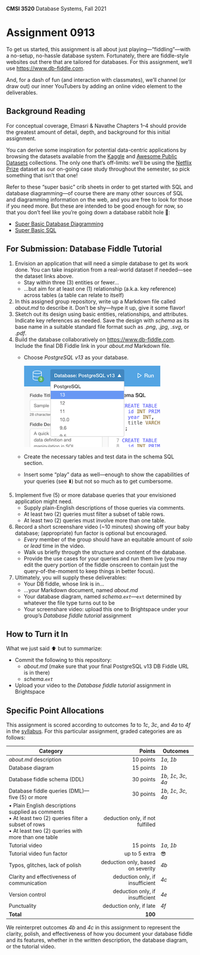 **CMSI 3520** Database Systems, Fall 2021

# Assignment 0913
To get us started, this assignment is all about just playing—“fiddling”—with a no-setup, no-hassle database system. Fortunately, there are fiddle-style websites out there that are tailored for databases. For this assignment, we’ll use https://www.db-fiddle.com.

And, for a dash of fun (and interaction with classmates), we’ll channel (or draw out) our inner YouTubers by adding an online video element to the deliverables.

## Background Reading
For conceptual coverage, Elmasri & Navathe Chapters 1–4 should provide the greatest amount of detail, depth, and background for this initial assignment.

You can derive some inspiration for potential data-centric applications by browsing the datasets available from the [Kaggle](https://www.kaggle.com/datasets) and [Awesome Public Datasets](https://github.com/awesomedata/awesome-public-datasets) collections. The only one that’s off-limits: we’ll be using the [Netflix Prize](https://www.kaggle.com/netflix-inc/netflix-prize-data) dataset as our on-going case study throughout the semester, so pick something that isn’t that one!

Refer to these “super basic” crib sheets in order to get started with SQL and database diagramming—of course there are many other sources of SQL and diagramming information on the web, and you are free to look for those if you need more. But these are intended to be good enough for now, so that you don’t feel like you’re going down a database rabbit hole 🐰:
- [Super Basic Database Diagramming](https://dondi.lmu.build/share/db/super-basic-database-diagramming.pdf)
- [Super Basic SQL](https://dondi.lmu.build/share/db/super-basic-sql.pdf)

## For Submission: Database Fiddle Tutorial
1. Envision an application that will need a simple database to get its work done. You can take inspiration from a real-world dataset if needed—see the dataset links above.
    * Stay within three (3) entities or fewer…
    * …but aim for at least one (1) relationship (a.k.a. key reference) across tables (a table can relate to itself)
2. In this assigned group repository, write up a Markdown file called _about.md_ to describe it. Don’t be shy—hype it up, give it some flavor!
3. Sketch out its design using basic entities, relationships, and attributes. Indicate key references as needed. Save the design with _schema_ as its base name in a suitable standard file format such as _.png_, _.jpg_, _.svg_, or _.pdf_.
4. Build the database collaboratively on https://www.db-fiddle.com. Include the final DB Fiddle link in your _about.md_ Markdown file.
    * Choose _PostgreSQL v13_ as your database.

      ![DB Fiddle PostgreSQL 13 screenshot](./images/fiddle-pgsql.png)

    * Create the necessary tables and test data in the schema SQL section.
    * Insert some “play” data as well—enough to show the capabilities of your queries (see ⬇️) but not so much as to get cumbersome.
5. Implement five (5) or more database queries that your envisioned application might need.
    * Supply plain-English descriptions of those queries via comments.
    * At least two (2) queries must filter a subset of table rows.
    * At least two (2) queries must involve more than one table.
6. Record a short screenshare video (~10 minutes) showing off your baby database; (appropriate) fun factor is optional but encouraged.
    * _Every_ member of the group should have an equitable amount of _solo_ or _lead_ time in the video.
    * Walk us briefly through the structure and content of the database.
    * Provide the use cases for your queries and run them live (you may edit the query portion of the fiddle onscreen to contain just the query-of-the-moment to keep things in better focus).
7. Ultimately, you will supply these deliverables:
    * Your DB fiddle, whose link is in…
    * …your Markdown document, named _about.md_
    * Your database diagram, named _schema.`ext`_—`ext` determined by whatever the file type turns out to be
    * Your screenshare video: upload this one to Brightspace under your group’s _Database fiddle tutorial_ assignment

## How to Turn it In
What we just said ⬆️ but to summarize:
- Commit the following to this repository:
    * _about.md_ (make sure that your final PostgreSQL v13 DB Fiddle URL is in there)
    * _schema.`ext`_
- Upload your video to the _Database fiddle tutorial_ assignment in Brightspace

## Specific Point Allocations
This assignment is scored according to outcomes _1a_ to _1c_, _3c_, and _4a_ to _4f_ in the [syllabus](https://dondi.lmu.build/fall2020/cmsi486/cmsi486-fall2020-syllabus.pdf). For this particular assignment, graded categories are as follows:

| Category | Points | Outcomes |
| -------- | -----: | -------- |
| _about.md_ description | 10 points | _1a_, _1b_ |
| Database diagram | 15 points | _1b_ |
| Database fiddle schema (DDL) | 30 points | _1b_, _1c_, _3c_, _4a_ |
| Database fiddle queries (DML)—five (5) or more | 30 points | _1b_, _1c_, _3c_, _4a_ |
| • Plain English descriptions supplied as comments<br>• At least two (2) queries filter a subset of rows<br>• At least two (2) queries with more than one table | deduction only, if not fulfilled | |
| Tutorial video | 15 points | _1a_, _1b_ |
| Tutorial video fun factor | up to 5 extra | 😎 |
| Typos, glitches, lack of polish | deduction only, based on severity | _4b_ |
| Clarity and effectiveness of communication | deduction only, if insufficient | _4c_ |
| Version control | deduction only, if insufficient | _4e_ |
| Punctuality | deduction only, if late | _4f_ |
| **Total** | **100** |

We reinterpret outcomes _4b_ and _4c_ in this assignment to represent the clarity, polish, and effectiveness of how you document your database fiddle and its features, whether in the written description, the database diagram, or the tutorial video.
